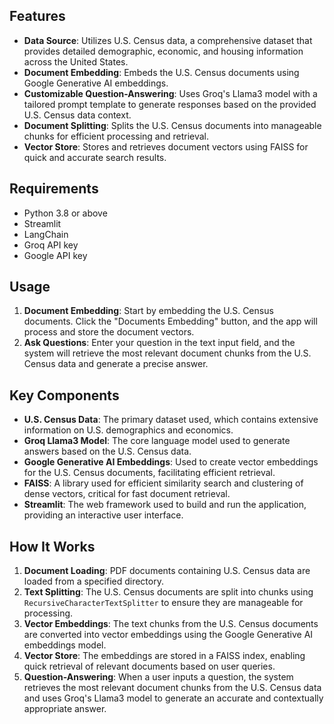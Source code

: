
## Features

- **Data Source**: Utilizes U.S. Census data, a comprehensive dataset that provides detailed demographic, economic, and housing information across the United States.
- **Document Embedding**: Embeds the U.S. Census documents using Google Generative AI embeddings.
- **Customizable Question-Answering**: Uses Groq's Llama3 model with a tailored prompt template to generate responses based on the provided U.S. Census data context.
- **Document Splitting**: Splits the U.S. Census documents into manageable chunks for efficient processing and retrieval.
- **Vector Store**: Stores and retrieves document vectors using FAISS for quick and accurate search results.

## Requirements

- Python 3.8 or above
- Streamlit
- LangChain
- Groq API key
- Google API key



## Usage

1. **Document Embedding**: Start by embedding the U.S. Census documents. Click the "Documents Embedding" button, and the app will process and store the document vectors.
2. **Ask Questions**: Enter your question in the text input field, and the system will retrieve the most relevant document chunks from the U.S. Census data and generate a precise answer.

## Key Components

- **U.S. Census Data**: The primary dataset used, which contains extensive information on U.S. demographics and economics.
- **Groq Llama3 Model**: The core language model used to generate answers based on the U.S. Census data.
- **Google Generative AI Embeddings**: Used to create vector embeddings for the U.S. Census documents, facilitating efficient retrieval.
- **FAISS**: A library used for efficient similarity search and clustering of dense vectors, critical for fast document retrieval.
- **Streamlit**: The web framework used to build and run the application, providing an interactive user interface.

## How It Works

1. **Document Loading**: PDF documents containing U.S. Census data are loaded from a specified directory.
2. **Text Splitting**: The U.S. Census documents are split into chunks using `RecursiveCharacterTextSplitter` to ensure they are manageable for processing.
3. **Vector Embeddings**: The text chunks from the U.S. Census documents are converted into vector embeddings using the Google Generative AI embeddings model.
4. **Vector Store**: The embeddings are stored in a FAISS index, enabling quick retrieval of relevant documents based on user queries.
5. **Question-Answering**: When a user inputs a question, the system retrieves the most relevant document chunks from the U.S. Census data and uses Groq's Llama3 model to generate an accurate and contextually appropriate answer.

